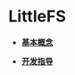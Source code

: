 # LittleFS<a name="ZH-CN_TOPIC_0000001106260762"></a>

-   **[基本概念](kernel-mini-extend-file-littlefs-basic.md)**  

-   **[开发指导](kernel-mini-extend-file-littlefs-guide.md)**  


